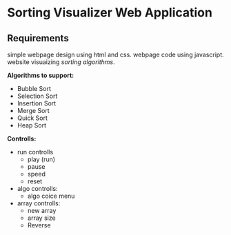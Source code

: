# Sorting Visualizer Web Application

## Requirements

simple webpage design using html and css. webpage code using javascript.
website visuaizing *sorting algorithms*.

**Algorithms to support:**
- Bubble Sort
- Selection Sort
- Insertion Sort
- Merge Sort
- Quick Sort
- Heap Sort

**Controlls:**
- run controlls
  - play (run)
  - pause
  - speed
  - reset
- algo controlls:
  - algo coice menu
- array controlls:
  - new array
  - array size
  - Reverse
  
